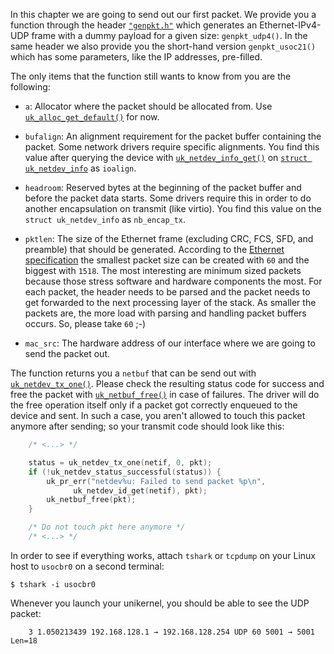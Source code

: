 In this chapter we are going to send out our first packet.
We provide you a function through the header [`"genpkt.h"`](https://github.com/unikraft/summer-of-code-2021/blob/main/content/en/docs/sessions/10-high-performance/sol/pktgen/genpkt.h) which generates an Ethernet-IPv4-UDP frame with a dummy payload for a given size: `genpkt_udp4()`.
In the same header we also provide you the short-hand version `genpkt_usoc21()` which has some parameters, like the IP addresses, pre-filled.

The only items that the function still wants to know from you are the following:

* `a`: Allocator where the packet should be allocated from.
  Use [`uk_alloc_get_default()`](https://github.com/unikraft/unikraft/blob/64870e20031aad230973b205ba80ff70a454c924/lib/ukalloc/include/uk/alloc.h#L135-L138) for now.

* `bufalign`: An alignment requirement for the packet buffer containing the packet.
   Some network drivers require specific alignments.
   You find this value after querying the device with [`uk_netdev_info_get()`](https://github.com/unikraft/unikraft/blob/104fed122c41cbdedb03b701c19c38d4974cca34/lib/uknetdev/netdev.c#L217-L236) on [`struct uk_netdev_info`](https://github.com/unikraft/unikraft/blob/104fed122c41cbdedb03b701c19c38d4974cca34/lib/uknetdev/include/uk/netdev_core.h#L141-L150) as `ioalign`.

* `headroom`: Reserved bytes at the beginning of the packet buffer and before the packet data starts.
  Some drivers require this in order to do another encapsulation on transmit (like virtio).
  You find this value on the `struct uk_netdev_info` as `nb_encap_tx`.

* `pktlen`: The size of the Ethernet frame (excluding CRC, FCS, SFD, and preamble) that should be generated.
  According to the [Ethernet specification](https://www.ietf.org/rfc/rfc1042.txt) the smallest packet size can be created with `60` and the biggest with `1518`.
  The most interesting are minimum sized packets because those stress software and hardware components the most.
  For each packet, the header needs to be parsed and the packet needs to get forwarded to the next processing layer of the stack.
  As smaller the packets are, the more load with parsing and handling packet buffers occurs. So, please take `60` ;-)

* `mac_src`: The hardware address of our interface where we are going to send the packet out.

The function returns you a `netbuf` that can be send out with [`uk_netdev_tx_one()`](https://github.com/unikraft/unikraft/blob/4e54f09a3930f0482a90903a5750c036346c7c06/lib/uknetdev/include/uk/netdev.h#L471-L508).
Please check the resulting status code for success and free the packet with [`uk_netbuf_free()`](https://github.com/unikraft/unikraft/blob/4e54f09a3930f0482a90903a5750c036346c7c06/lib/uknetdev/netbuf.c#L220-L254) in case of failures.
The driver will do the free operation itself only if a packet got correctly enqueued to the device and sent.
In such a case, you aren't allowed to touch this packet anymore after sending;
so your transmit code should look like this:

```c
	/* <...> */

	status = uk_netdev_tx_one(netif, 0, pkt);
	if (!uk_netdev_status_successful(status)) {
		uk_pr_err("netdev%u: Failed to send packet %p\n",
			  uk_netdev_id_get(netif), pkt);
		uk_netbuf_free(pkt);
	}

	/* Do not touch pkt here anymore */
	/* <...> */
```

In order to see if everything works, attach `tshark` or `tcpdump` on your Linux host to `usocbr0` on a second terminal:

```console
$ tshark -i usocbr0
```

Whenever you launch your unikernel, you should be able to see the UDP packet:

```
    3 1.050213439 192.168.128.1 → 192.168.128.254 UDP 60 5001 → 5001 Len=18
```
